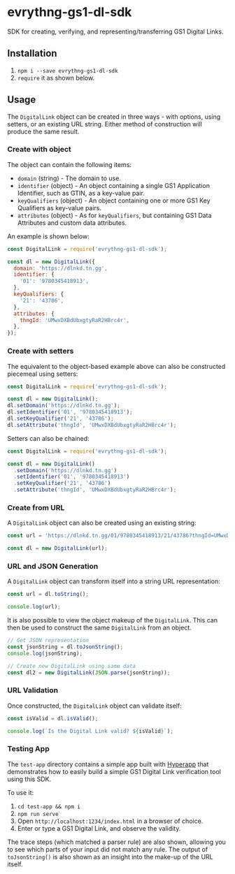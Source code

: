 # evrythng-gs1-dl-sdk

SDK for creating, verifying, and representing/transferring GS1 Digital Links.


## Installation

1. `npm i --save evrythng-gs1-dl-sdk`
2. `require` it as shown below.


## Usage

The `DigitalLink` object can be created in three ways - with options, using 
setters, or an existing URL string. Either method of construction will produce 
the same result.


### Create with object

The object can contain the following items:

- `domain` (string) - The domain to use.
- `identifier` (object) - An object containing a single GS1 Application 
  Identifier, such as GTIN, as a key-value pair.
- `keyQualifiers` (object) - An object containing one or more GS1 Key Qualifiers
  as key-value pairs.
- `attributes` (object) - As for `keyQualifiers`, but containing GS1 Data 
  Attributes and custom data attributes.

An example is shown below:

```js
const DigitalLink = require('evrythng-gs1-dl-sdk');

const dl = new DigitalLink({
  domain: 'https://dlnkd.tn.gg',
  identifier: {
    '01': '9780345418913',
  },
  keyQualifiers: {
    '21': '43786',
  },
  attributes: {
    thngId: 'UMwxDXBdUbxgtyRaR2HBrc4r',
  },
});
```


### Create with setters

The equivalent to the object-based example above can also be constructed 
piecemeal using setters:

```js
const DigitalLink = require('evrythng-gs1-dl-sdk');

const dl = new DigitalLink();
dl.setDomain('https://dlnkd.tn.gg');
dl.setIdentifier('01', '9780345418913');
dl.setKeyQualifier('21', '43786');
dl.setAttribute('thngId', 'UMwxDXBdUbxgtyRaR2HBrc4r');
```

Setters can also be chained:

```js
const DigitalLink = require('evrythng-gs1-dl-sdk');

const dl = new DigitalLink()
  .setDomain('https://dlnkd.tn.gg')
  .setIdentifier('01', '9780345418913')
  .setKeyQualifier('21', '43786')
  .setAttribute('thngId', 'UMwxDXBdUbxgtyRaR2HBrc4r');
```


### Create from URL

A `DigitalLink` object can also be created using an existing string:

```js
const url = 'https://dlnkd.tn.gg/01/9780345418913/21/43786?thngId=UMwxDXBdUbxgtyRaR2HBrc4r';

const dl = new DigitalLink(url);
```


### URL and JSON Generation

A `DigitalLink` object can transform itself into a string URL representation:

```js
const url = dl.toString();

console.log(url);
```

It is also possible to view the object makeup of the `DigitalLink`. This can
then be used to construct the same `DigitalLink` from an object.

```js
// Get JSON representation
const jsonString = dl.toJsonString();
console.log(jsonString);

// Create new DigitalLink using same data
const dl2 = new DigitalLink(JSON.parse(jsonString));
```


### URL Validation

Once constructed, the `DigitalLink` object can validate itself:

```js
const isValid = dl.isValid();

console.log(`Is the Digital Link valid? ${isValid}`);
```


### Testing App

The `test-app` directory contains a simple app built with 
[Hyperapp](https://github.com/jorgebucaran/hyperapp) that demonstrates how to
easily build a simple GS1 Digital Link verification tool using this SDK.

To use it:

1. `cd test-app && npm i`
2. `npm run serve`
3. Open `http://localhost:1234/index.html` in a browser of choice.
4. Enter or type a GS1 Digital Link, and observe the validity. 

The trace steps (which matched a parser rule) are also shown, allowing you to 
see which parts of your input did not match any rule. The output of 
`toJsonString()` is also shown as an insight into the make-up of the URL itself.
